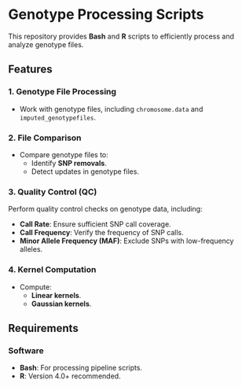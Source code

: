 # Genotype Processing Scripts  

This repository provides **Bash** and **R** scripts to efficiently process and analyze genotype files.  

## Features  

### 1. Genotype File Processing  
- Work with genotype files, including `chromosome.data` and `imputed_genotypefiles`.   

### 2. File Comparison  
- Compare genotype files to:  
  - Identify **SNP removals**.  
  - Detect updates in genotype files.  

### 3. Quality Control (QC)  
Perform quality control checks on genotype data, including:  
- **Call Rate**: Ensure sufficient SNP call coverage.  
- **Call Frequency**: Verify the frequency of SNP calls.  
- **Minor Allele Frequency (MAF)**: Exclude SNPs with low-frequency alleles.  

### 4. Kernel Computation  
- Compute:  
  - **Linear kernels**.  
  - **Gaussian kernels**.  

## Requirements  

### Software  
- **Bash**: For processing pipeline scripts.  
- **R**: Version 4.0+ recommended.  
